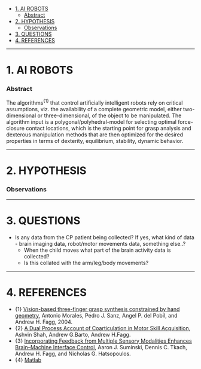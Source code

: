 + [1. AI ROBOTS](#1-ai-robots)
   + [Abstract](#abstract)
+ [2. HYPOTHESIS](#2-hypothesis)
   + [Observations](#observations)
+ [3. QUESTIONS](#3-questions)
+ [4. REFERENCES](#4-references)

----

# 1. AI ROBOTS

### Abstract

The algorithms<sup>{1}</sup> that control artificially intelligent robots rely on critical assumptions, viz. the availability of a complete geometric model, either two-dimensional or three-dimensional, of the object to be manipulated. The algorithm input is a polygonal/polyhedral-model for selecting optimal force-closure contact locations, which is the starting point for grasp analysis and dexterous manipulation methods that are then optimized for the desired properties in terms of dexterity, equilibrium, stability, dynamic behavior.


----

# 2. HYPOTHESIS

### Observations 

----

# 3. QUESTIONS

+ Is any data from the CP patient being collected? If yes, what kind of data - brain imaging data, robot/motor movements data, something else..?
   + When the child moves what part of the brain activity data is collected? 
   + Is this collated with the arm/leg/body movements? 

----

# 4. REFERENCES
+ {1} [Vision-based three-finger grasp synthesis constrained by hand geometry](http://www.cs.ou.edu/~fagg/papers/2004/morales_grasp_synthesis_ver_1.pdf), Antonio Morales, Pedro J. Sanz, Angel P. del Pobil, and Andrew H. Fagg, 2004.
+ {2} [A Dual Process Account of Coarticulation in Motor Skill Acquisition](http://www.cs.ou.edu/~fagg/papers/2013/ShahBartoFagg-JMotBehav-2013.pdf), Ashvin Shah, Andrew G.Barto, Andrew H.Fagg.
+ {3} [Incorporating Feedback from Multiple Sensory Modalities Enhances Brain–Machine Interface Control](http://www.cs.ou.edu/~fagg/papers/2010/suminski-etal-2010.pdf), Aaron J. Suminski, Dennis C. Tkach, Andrew H. Fagg, and Nicholas G. Hatsopoulos.
+ {4} [Matlab](http://www.cs.ou.edu/~fagg/summerschool/doc/)




